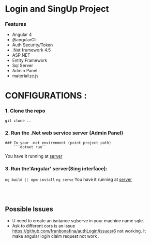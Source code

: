 # Login and SingUp Project
### Features
- Angular 4
- @angularCli
- Auth Security/Token
- .Net framework 4.5
- ASP.NET
- Entity Framework 
- Sql Server
- Admin Panel .
- materialize.js

# CONFIGURATIONS :

### 1. Clone the repo 
```git clone ..```
### 2. Run the .Net web service server (Admin Panel)
    ### In your .net envirenment (point project path)
        ```dotnet run`` 
   You have it running at [server](localhost:35257) 

### 3. Run the'Angular' server(Sing interface):
```ng build || npm install```
```ng serve```
You have it running at [server](localhost:4200) 

<br></br>
## Possible Issues
- <SQL connection> U need to create an isntance sqlserve in your machine name sqle.
- <CORB> Ask to different cors is an issue https://github.com/franbonafina/authLogin/issues/6 not working. It make angular login claim request not work .
